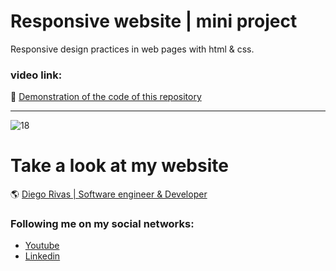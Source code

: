 # Responsive website | mini project
Responsive design practices in web pages with html &amp; css.



### video link: 

:floppy_disk: [Demonstration of the code of this repository](https://www.youtube.com/watch?v=qk2omYJ2_bE)
                
----

![18](https://github.com/DiegoRivasDev/Responsive-website---mini-project/assets/149741364/28562278-3470-4f56-af4a-82baf640b435)


# Take a look at my website
 :earth_americas: [Diego Rivas | Software engineer & Developer](https://diegorivasdev.github.io)


### Following me on my social networks: 

- [Youtube](https://www.youtube.com/channel/UCCa6-Hn7aaMg6Oy1q8r6-Fg)
- [Linkedin](https://www.linkedin.com/in/diego-rivas-96215129a/)
